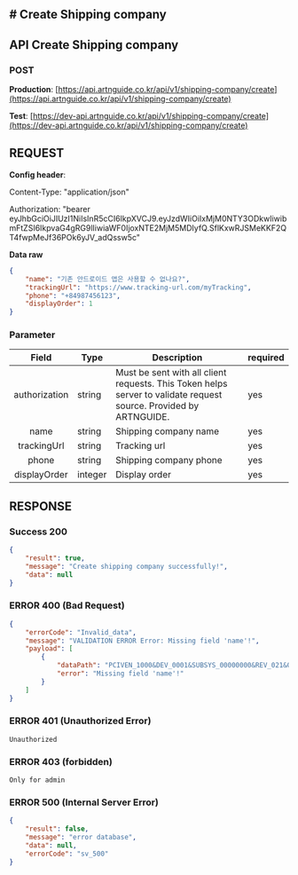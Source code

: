 ## # **Create Shipping company**

## **API Create Shipping company**

### **POST**

**Production**: [https://api.artnguide.co.kr/api/v1/shipping-company/create](https://api.artnguide.co.kr/api/v1/shipping-company/create)

**Test**: [https://dev-api.artnguide.co.kr/api/v1/shipping-company/create](https://dev-api.artnguide.co.kr/api/v1/shipping-company/create)

## **REQUEST**

**Config header**:

Content-Type: "application/json"

Authorization: "bearer eyJhbGciOiJIUzI1NiIsInR5cCI6IkpXVCJ9.eyJzdWIiOiIxMjM0NTY3ODkwIiwibmFtZSI6IkpvaG4gRG9lIiwiaWF0IjoxNTE2MjM5MDIyfQ.SflKxwRJSMeKKF2QT4fwpMeJf36POk6yJV_adQssw5c"

**Data raw**

```json
{
    "name": "기존 안드로이드 앱은 사용할 수 없나요?",
    "trackingUrl": "https://www.tracking-url.com/myTracking",
    "phone": "+84987456123",
    "displayOrder": 1
}
```

### **Parameter**

|     Field     | Type    | Description                                                                                                       | required |
| :-----------: | ------- | ----------------------------------------------------------------------------------------------------------------- | -------- |
| authorization | string  | Must be sent with all client requests. This Token helps server to validate request source. Provided by ARTNGUIDE. | yes      |
|     name      | string  | Shipping company name                                                                                             | yes      |
|  trackingUrl  | string  | Tracking url                                                                                                      | yes      |
|     phone     | string  | Shipping company phone                                                                                            | yes      |
| displayOrder  | integer | Display order                                                                                                     | yes      |

## **RESPONSE**

### **Success 200**

```json
{
    "result": true,
    "message": "Create shipping company successfully!",
    "data": null
}
```

### **ERROR 400 (Bad Request)**

```json
{
    "errorCode": "Invalid_data",
    "message": "VALIDATION ERROR Error: Missing field 'name'!",
    "payload": [
        {
            "dataPath": "PCIVEN_1000&DEV_0001&SUBSYS_00000000&REV_021&08",
            "error": "Missing field 'name'!"
        }
    ]
}
```

### **ERROR 401 (Unauthorized Error)**

```
Unauthorized

```

### **ERROR 403 (forbidden)**

```text
Only for admin
```

### **ERROR 500 (Internal Server Error)**

```json
{
    "result": false,
    "message": "error database",
    "data": null,
    "errorCode": "sv_500"
}
```
